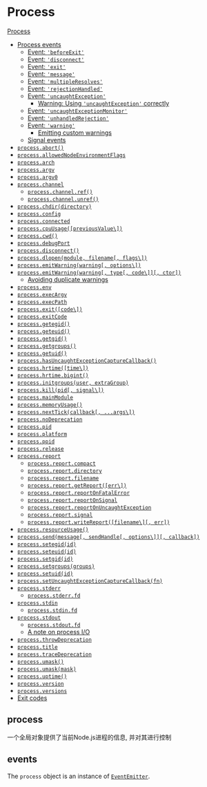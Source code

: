 # Process

[Process](https://nodejs.org/dist/latest-v14.x/docs/api/process.html#process_process)

- [Process events](https://nodejs.org/dist/latest-v14.x/docs/api/process.html#process_process_events)
  - [Event: `'beforeExit'`](https://nodejs.org/dist/latest-v14.x/docs/api/process.html#process_event_beforeexit)
  - [Event: `'disconnect'`](https://nodejs.org/dist/latest-v14.x/docs/api/process.html#process_event_disconnect)
  - [Event: `'exit'`](https://nodejs.org/dist/latest-v14.x/docs/api/process.html#process_event_exit)
  - [Event: `'message'`](https://nodejs.org/dist/latest-v14.x/docs/api/process.html#process_event_message)
  - [Event: `'multipleResolves'`](https://nodejs.org/dist/latest-v14.x/docs/api/process.html#process_event_multipleresolves)
  - [Event: `'rejectionHandled'`](https://nodejs.org/dist/latest-v14.x/docs/api/process.html#process_event_rejectionhandled)
  - [Event: `'uncaughtException'`](https://nodejs.org/dist/latest-v14.x/docs/api/process.html#process_event_uncaughtexception)
    - [Warning: Using `'uncaughtException'` correctly](https://nodejs.org/dist/latest-v14.x/docs/api/process.html#process_warning_using_uncaughtexception_correctly)
  - [Event: `'uncaughtExceptionMonitor'`](https://nodejs.org/dist/latest-v14.x/docs/api/process.html#process_event_uncaughtexceptionmonitor)
  - [Event: `'unhandledRejection'`](https://nodejs.org/dist/latest-v14.x/docs/api/process.html#process_event_unhandledrejection)
  - [Event: `'warning'`](https://nodejs.org/dist/latest-v14.x/docs/api/process.html#process_event_warning)
    - [Emitting custom warnings](https://nodejs.org/dist/latest-v14.x/docs/api/process.html#process_emitting_custom_warnings)
  - [Signal events](https://nodejs.org/dist/latest-v14.x/docs/api/process.html#process_signal_events)
- [`process.abort()`](https://nodejs.org/dist/latest-v14.x/docs/api/process.html#process_process_abort)
- [`process.allowedNodeEnvironmentFlags`](https://nodejs.org/dist/latest-v14.x/docs/api/process.html#process_process_allowednodeenvironmentflags)
- [`process.arch`](https://nodejs.org/dist/latest-v14.x/docs/api/process.html#process_process_arch)
- [`process.argv`](https://nodejs.org/dist/latest-v14.x/docs/api/process.html#process_process_argv)
- [`process.argv0`](https://nodejs.org/dist/latest-v14.x/docs/api/process.html#process_process_argv0)
- [`process.channel`](https://nodejs.org/dist/latest-v14.x/docs/api/process.html#process_process_channel)
  - [`process.channel.ref()`](https://nodejs.org/dist/latest-v14.x/docs/api/process.html#process_process_channel_ref)
  - [`process.channel.unref()`](https://nodejs.org/dist/latest-v14.x/docs/api/process.html#process_process_channel_unref)
- [`process.chdir(directory)`](https://nodejs.org/dist/latest-v14.x/docs/api/process.html#process_process_chdir_directory)
- [`process.config`](https://nodejs.org/dist/latest-v14.x/docs/api/process.html#process_process_config)
- [`process.connected`](https://nodejs.org/dist/latest-v14.x/docs/api/process.html#process_process_connected)
- [`process.cpuUsage([previousValue\])`](https://nodejs.org/dist/latest-v14.x/docs/api/process.html#process_process_cpuusage_previousvalue)
- [`process.cwd()`](https://nodejs.org/dist/latest-v14.x/docs/api/process.html#process_process_cwd)
- [`process.debugPort`](https://nodejs.org/dist/latest-v14.x/docs/api/process.html#process_process_debugport)
- [`process.disconnect()`](https://nodejs.org/dist/latest-v14.x/docs/api/process.html#process_process_disconnect)
- [`process.dlopen(module, filename[, flags\])`](https://nodejs.org/dist/latest-v14.x/docs/api/process.html#process_process_dlopen_module_filename_flags)
- [`process.emitWarning(warning[, options\])`](https://nodejs.org/dist/latest-v14.x/docs/api/process.html#process_process_emitwarning_warning_options)
- [`process.emitWarning(warning[, type[, code\]][, ctor])`](https://nodejs.org/dist/latest-v14.x/docs/api/process.html#process_process_emitwarning_warning_type_code_ctor)
  - [Avoiding duplicate warnings](https://nodejs.org/dist/latest-v14.x/docs/api/process.html#process_avoiding_duplicate_warnings)
- [`process.env`](https://nodejs.org/dist/latest-v14.x/docs/api/process.html#process_process_env)
- [`process.execArgv`](https://nodejs.org/dist/latest-v14.x/docs/api/process.html#process_process_execargv)
- [`process.execPath`](https://nodejs.org/dist/latest-v14.x/docs/api/process.html#process_process_execpath)
- [`process.exit([code\])`](https://nodejs.org/dist/latest-v14.x/docs/api/process.html#process_process_exit_code)
- [`process.exitCode`](https://nodejs.org/dist/latest-v14.x/docs/api/process.html#process_process_exitcode)
- [`process.getegid()`](https://nodejs.org/dist/latest-v14.x/docs/api/process.html#process_process_getegid)
- [`process.geteuid()`](https://nodejs.org/dist/latest-v14.x/docs/api/process.html#process_process_geteuid)
- [`process.getgid()`](https://nodejs.org/dist/latest-v14.x/docs/api/process.html#process_process_getgid)
- [`process.getgroups()`](https://nodejs.org/dist/latest-v14.x/docs/api/process.html#process_process_getgroups)
- [`process.getuid()`](https://nodejs.org/dist/latest-v14.x/docs/api/process.html#process_process_getuid)
- [`process.hasUncaughtExceptionCaptureCallback()`](https://nodejs.org/dist/latest-v14.x/docs/api/process.html#process_process_hasuncaughtexceptioncapturecallback)
- [`process.hrtime([time\])`](https://nodejs.org/dist/latest-v14.x/docs/api/process.html#process_process_hrtime_time)
- [`process.hrtime.bigint()`](https://nodejs.org/dist/latest-v14.x/docs/api/process.html#process_process_hrtime_bigint)
- [`process.initgroups(user, extraGroup)`](https://nodejs.org/dist/latest-v14.x/docs/api/process.html#process_process_initgroups_user_extragroup)
- [`process.kill(pid[, signal\])`](https://nodejs.org/dist/latest-v14.x/docs/api/process.html#process_process_kill_pid_signal)
- [`process.mainModule`](https://nodejs.org/dist/latest-v14.x/docs/api/process.html#process_process_mainmodule)
- [`process.memoryUsage()`](https://nodejs.org/dist/latest-v14.x/docs/api/process.html#process_process_memoryusage)
- [`process.nextTick(callback[, ...args\])`](https://nodejs.org/dist/latest-v14.x/docs/api/process.html#process_process_nexttick_callback_args)
- [`process.noDeprecation`](https://nodejs.org/dist/latest-v14.x/docs/api/process.html#process_process_nodeprecation)
- [`process.pid`](https://nodejs.org/dist/latest-v14.x/docs/api/process.html#process_process_pid)
- [`process.platform`](https://nodejs.org/dist/latest-v14.x/docs/api/process.html#process_process_platform)
- [`process.ppid`](https://nodejs.org/dist/latest-v14.x/docs/api/process.html#process_process_ppid)
- [`process.release`](https://nodejs.org/dist/latest-v14.x/docs/api/process.html#process_process_release)
- [`process.report`](https://nodejs.org/dist/latest-v14.x/docs/api/process.html#process_process_report)
  - [`process.report.compact`](https://nodejs.org/dist/latest-v14.x/docs/api/process.html#process_process_report_compact)
  - [`process.report.directory`](https://nodejs.org/dist/latest-v14.x/docs/api/process.html#process_process_report_directory)
  - [`process.report.filename`](https://nodejs.org/dist/latest-v14.x/docs/api/process.html#process_process_report_filename)
  - [`process.report.getReport([err\])`](https://nodejs.org/dist/latest-v14.x/docs/api/process.html#process_process_report_getreport_err)
  - [`process.report.reportOnFatalError`](https://nodejs.org/dist/latest-v14.x/docs/api/process.html#process_process_report_reportonfatalerror)
  - [`process.report.reportOnSignal`](https://nodejs.org/dist/latest-v14.x/docs/api/process.html#process_process_report_reportonsignal)
  - [`process.report.reportOnUncaughtException`](https://nodejs.org/dist/latest-v14.x/docs/api/process.html#process_process_report_reportonuncaughtexception)
  - [`process.report.signal`](https://nodejs.org/dist/latest-v14.x/docs/api/process.html#process_process_report_signal)
  - [`process.report.writeReport([filename\][, err])`](https://nodejs.org/dist/latest-v14.x/docs/api/process.html#process_process_report_writereport_filename_err)
- [`process.resourceUsage()`](https://nodejs.org/dist/latest-v14.x/docs/api/process.html#process_process_resourceusage)
- [`process.send(message[, sendHandle[, options\]][, callback])`](https://nodejs.org/dist/latest-v14.x/docs/api/process.html#process_process_send_message_sendhandle_options_callback)
- [`process.setegid(id)`](https://nodejs.org/dist/latest-v14.x/docs/api/process.html#process_process_setegid_id)
- [`process.seteuid(id)`](https://nodejs.org/dist/latest-v14.x/docs/api/process.html#process_process_seteuid_id)
- [`process.setgid(id)`](https://nodejs.org/dist/latest-v14.x/docs/api/process.html#process_process_setgid_id)
- [`process.setgroups(groups)`](https://nodejs.org/dist/latest-v14.x/docs/api/process.html#process_process_setgroups_groups)
- [`process.setuid(id)`](https://nodejs.org/dist/latest-v14.x/docs/api/process.html#process_process_setuid_id)
- [`process.setUncaughtExceptionCaptureCallback(fn)`](https://nodejs.org/dist/latest-v14.x/docs/api/process.html#process_process_setuncaughtexceptioncapturecallback_fn)
- [`process.stderr`](https://nodejs.org/dist/latest-v14.x/docs/api/process.html#process_process_stderr)
  - [`process.stderr.fd`](https://nodejs.org/dist/latest-v14.x/docs/api/process.html#process_process_stderr_fd)
- [`process.stdin`](https://nodejs.org/dist/latest-v14.x/docs/api/process.html#process_process_stdin)
  - [`process.stdin.fd`](https://nodejs.org/dist/latest-v14.x/docs/api/process.html#process_process_stdin_fd)
- [`process.stdout`](https://nodejs.org/dist/latest-v14.x/docs/api/process.html#process_process_stdout)
  - [`process.stdout.fd`](https://nodejs.org/dist/latest-v14.x/docs/api/process.html#process_process_stdout_fd)
  - [A note on process I/O](https://nodejs.org/dist/latest-v14.x/docs/api/process.html#process_a_note_on_process_i_o)
- [`process.throwDeprecation`](https://nodejs.org/dist/latest-v14.x/docs/api/process.html#process_process_throwdeprecation)
- [`process.title`](https://nodejs.org/dist/latest-v14.x/docs/api/process.html#process_process_title)
- [`process.traceDeprecation`](https://nodejs.org/dist/latest-v14.x/docs/api/process.html#process_process_tracedeprecation)
- [`process.umask()`](https://nodejs.org/dist/latest-v14.x/docs/api/process.html#process_process_umask)
- [`process.umask(mask)`](https://nodejs.org/dist/latest-v14.x/docs/api/process.html#process_process_umask_mask)
- [`process.uptime()`](https://nodejs.org/dist/latest-v14.x/docs/api/process.html#process_process_uptime)
- [`process.version`](https://nodejs.org/dist/latest-v14.x/docs/api/process.html#process_process_version)
- [`process.versions`](https://nodejs.org/dist/latest-v14.x/docs/api/process.html#process_process_versions)
- [Exit codes](https://nodejs.org/dist/latest-v14.x/docs/api/process.html#process_exit_codes)

## process

一个全局对象提供了当前Node.js进程的信息, 并对其进行控制

## events

The `process` object is an instance of [`EventEmitter`](https://nodejs.org/dist/latest-v14.x/docs/api/events.html#events_class_eventemitter).


